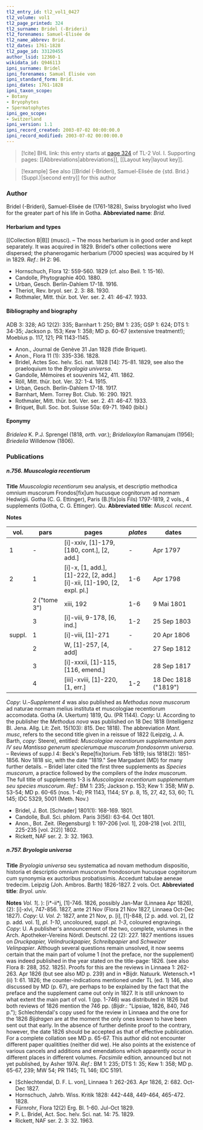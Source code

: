 ```yaml
---
tl2_entry_id: tl2_vol1_0427
tl2_volume: vol1
tl2_page_printed: 324
tl2_surname: Bridel (-Brideri)
tl2_forenames: Samuel-Elisée de
tl2_name_abbrev: Brid.
tl2_dates: 1761-1828
tl2_page_id: 33120455
author_lsid: 12360-1
wikidata_id: Q946113
ipni_surname: Bridel
ipni_forenames: Samuel Élisée von
ipni_standard_form: Brid.
ipni_dates: 1761-1828
ipni_taxon_scope: 
- Botany
- Bryophytes
- Spermatophytes
ipni_geo_scope: 
- Switzerland
ipni_version: 1.1
ipni_record_created: 2003-07-02 00:00:00.0
ipni_record_modified: 2003-07-02 00:00:00.0
---
```



> [!cite] BHL link: this entry starts at [page 324](https://www.biodiversitylibrary.org/page/33120455) of TL-2 Vol. I.
> Supporting pages: [[Abbreviations|abbreviations]], [[Layout key|layout key]].

> [!example] See also [[Bridel (-Brideri), Samuel-Elisée de {std. Brid.} (Suppl.)|second entry]] for this author

### Author

Bridel (-Brideri), Samuel-Elisée de (1761-1828), Swiss bryologist who lived for the greater part of his life in Gotha. 
**Abbreviated name**: *Brid.*

#### Herbarium and types

[[Collection B|B]] (musci). – The moss herbarium is in good order and kept separately. It was acquired in 1829. Bridel's other collections were dispersed; the phanerogamic herbarium (7000 species) was acquired by H in 1829.
*Ref*.: IH 2: 96.
- Hornschuch, Flora 12: 559-560. 1829 (cf. also Beil. 1: 15-16).
- Candolle, Phytographie 400. 1880.
- Urban, Gesch. Berlin-Dahlem 17-18. 1916.
- Theriot, Rev. bryol. ser. 2. 3: 88. 1930.
- Rothmaler, Mitt. thür. bot. Ver. ser. 2. 41: 46-47. 1933.

#### Bibliography and biography

ADB 3: 328; AG 12(2): 335; Barnhart 1: 250; BM 1: 235; GSP 1: 624; DTS 1: 34-35; Jackson p. 153; Kew 1: 358; MD p. 60-67 (extensive treatment!); Moebius p. 117, 121; PR 1143-1145.
- Anon., Journal de Genève 31 Jan 1828 (fide Briquet).
- Anon., Flora 11 (1): 335-336. 1828.
- Bridel, Actes Soc. helv. Sci. nat. 1828 \[14\]: 75-81. 1829, see also the praeloquium to the *Bryologia universa*.
- Gandolle, Mémoires et souvenirs 142, 411. 1862.
- Röll, Mitt. thür. bot. Ver. 32: 1-4. 1915.
- Urban, Gesch. Berlin-Dahlem 17-18. 1917.
- Barnhart, Mem. Torrey Bot. Club. 16: 290. 1921.
- Rothmaler, Mitt. thür. bot. Ver. ser. 2. 41: 46-47. 1933.
- Briquet, Bull. Soc. bot. Suisse 50a: 69-71. 1940 (bibl.)

#### Eponymy

*Bridelea* K. P.J. Sprengel (1818, *orth. var.*); *Bridelioxylon* Ramanujam (1956); *Briedelia* Willdenow (1806).

### Publications

##### n.756. Muuscologia recentiorum

**Title**
*Muuscologia recentiorum* seu analysis, et descriptio methodica omnium muscorum Frondos\[fix\]um hucusque cognitorum ad normam Hedwigii. Gotha (C. G. Ettinger), Paris (B.\[fix\]ois Fils) 1797-1819, 2 vols., 4 supplements (Gotha, C. G. Ettinger). Qu.
**Abbreviated title**: *Muscol. recent.*

**Notes**

|vol.	|pars	|pages	|*plates*	|dates|
|---	|---	|---	|---	|---	|
|1	|-	|\[i\]-xxiv, \[1\]-179, \[180, cont.\], \[2, add.\]	|-	|Apr 1797|
|2	|1	|\[i\]-x, \[1, add.\], \[1\]-222, \[2, add.\]<br/>\[i\]-xii, \[1\]-190, \[2, expl. pl.\]	|1-6	|Apr 1798|
|	|2 ("tome 3")	|xiii, 192	|1-6	|9 Mai 1801|
|	|3	|\[i\]-viii, 9-178, \[6, ind.\]	|1-2	|25 Sep 1803|
|suppl.	|1	|\[i\]-viii, \[1\]-271	|-	|20 Apr 1806|
|	|2	|W, \[1\]-257, \[4, add\]	|-	|27 Sep 1812|
|	|3	|\[i\]-xxxii, \[1\]-115, \[116, emend.\]	|	|28 Sep 1817|
|	|4	|\[iii\]-xviii, \[1\]-220, \[1, err.\]	|1-2	|18 Dec 1818 ("1819")|

*Copy*: U.–*Supplement 4* was also published as *Methodus nova muscorum* ad naturae normam melius instituta et muscologiae recentiorum accomodata. Gotha (A. Ukertum) 1819, Qu. (PR 1144). *Copy*: U. According to the publisher the *Methodus nova* was published on 18 Dec 1818 (Intelligenz Bl. Jena. Allg. Lit: Zeit. 15(103): 815. Dec 1818). The abbreviation *Mant. musc*, refers to the second title given in a reissue of 1822 (Leipzig, J. A. Barth, *copy*: Steere), entitled: *Muscologiae recentiorum supplementum pars IV seu Mantissa generum specierumque muscorum frondosornm universa*. – Reviews of supp.l 4: Beck's Repe\[fix\]torium. Feb 1819; Isis 1818(2): 1851-1856. Nov 1818 sic, with the date "1819."
See Margadant (MD) for many further details. – Bridel later cited the first three supplements as *Species muscorum*, a practice followed by the compilers of the *Index muscorum*. The full title of supplements 1-3 is *Muscologiae recentiorum supplementum seu species muscorum*.
*Ref*.: BM 1: 235; Jackson p. 153; Kew 1: 358; MW p. 53-54; MD p. 60-65 (nos. 1-4); PR 1143, 1144; SY p. 8, 15, 27, 42, 53, 60; TL 145; IDC 5329, 5001 (Meth. Nov.)
- Bridel, J. Bot. \[Schrader\] 1801(1): 168-169. 1801.
- Candolle, Bull. Sci. philom. Paris 3(56): 63-64. Oct 1801.
- Anon., Bot. Zeit. (Regensburg) 1: 197-206 \[vol. 1\], 208-218 \[vol. 2(1)\], 225-235 \[vol. 2(2)\] 1802.
- Rickett, NAF ser. 2. 3: 32. 1963.

##### n.757. Bryologia universa

**Title**
*Bryologia universa* seu systematica ad novam methodum dispositio, historia et descriptio omnium muscorum frondosorum hucusque cognitorum cum synonymia ex auctoribus probatissimis. Accedunt tabulae aeneae tredecim. Leipzig (Joh. Ambros. Barth) 1826-1827. 2 vols. Oct.
**Abbreviated title**: *Bryol. univ.*

**Notes**
*Vol. 1*(. ): \[i\*-ii\*j, \[1\]-746. 1826, possibly Jan-Mar (Linnaea Apr 1826), (2): \[i\]-xlvi, 747-856. 1827, ante 21 Nov (Flora 21 Nov 1827, Linnaea Oct-Dec 1827).
*Copy*: U.
*Vol. 2*: 1827, ante 21 Nov, p. \[i\], \[1\]-848, \[2 p. add. vol. 2\], \[2 p. add. vol. 1\], *pl. 1-10*, uncoloured, suppl. *pl. 1-3*, coloured engravings. *Copy*: U.
A publisher's announcement of the two, complete, volumes in the Arch. Apotheker-Vereins Nördl. Deutschl. 22 (2): 227. 1827 mentions issues on *Druckpapier, Velindruckpapier, Schreibpapier* and *Schweizer Velinpapier*. Although several questions remain unsolved, it now seems certain that the main part of volume 1 (not the preface, nor the supplement) was indeed published in the year stated on the title-page: 1826. (see also Flora 8: 288, 352. 1825).
Proofs for this are the reviews in Linnaea 1: 262-263. Apr 1826 (but see also MD p. 239) and in *Bijdr. Natuurk. Wetensch.*1 (ii) 1: 61. 1826; the counter-indications mentioned under TL (ed. 1) 146, also discussed by MD (p. 67), are perhaps to be explained by the fact that the preface and the supplement came out only in 1827. It is still unknown to what extent the main part of vol. 1 (pp. 1-746) was distributed in 1826 but both reviews of 1826 mention the 746 pp. (*Bijdr*.: "Lipsiae, 1826, 840, 746 p."); Schlechtendal's copy used for the review in Linnaea and the one for the 1826 *Bijdragen* are at the moment the only ones known to have been sent out that early.
In the absence of further definite proof to the contrary, however, the date 1826 should be accepted as that of effective publication.
For a complete collation see MD p. 65-67. This author did not encounter different paper qualitities (neither did we). He also points at the existence of various cancels and additions and emendations which apparently occur in different places in different volumes.
*Facsimile* edition, announced but not yet published, by Asher 1974.
*Ref*.: BM 1: 235; DTS 1: 35; Kew 1: 358; MD p. 65-67, 239; MW 54; PR 1145; TL 146; IDC 5191.
- \[Schlechtendal, D. F. L. von\], Linnaea 1: 262-263. Apr 1826, 2: 682. Oct-Dec 1827.
- Hornschuch, Jahrb. Wiss. Kritik 1828: 442-448, 449-464, 465-472. 1828.
- Fürnrohr, Flora 12(2) Erg. Bl. 1-60. Jul-Oct 1829.
- P. L. Bridel, Act. Soc. helv. Sci. nat. 14: 75. 1829.
- Rickett, NAF ser. 2. 3: 32. 1963.

